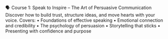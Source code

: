 🗣️ Course 1: Speak to Inspire – The Art of Persuasive Communication
Discover how to build trust, structure ideas, and move hearts with your voice.
Covers:
•	Foundations of effective speaking
•	Emotional connection and credibility
•	The psychology of persuasion
•	Storytelling that sticks
•	Presenting with confidence and purpose
